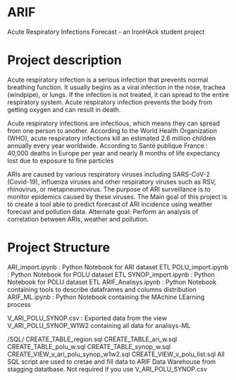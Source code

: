 # ARIF
Acute Respiratory Infections Forecast - 
an IronHAck student project

# Project description
Acute respiratory infection is a serious infection that prevents normal breathing function. It usually begins as a viral infection in the nose, trachea (windpipe), or lungs. If the infection is not treated, it can spread to the entire respiratory system. Acute respiratory infection prevents the body from getting oxygen and can result in death.

Acute respiratory infections are infectious, which means they can spread from one person to another. 
According to the World Health Organization (WHO), acute respiratory infections kill an estimated 2.6 million children annually every year worldwide. According to Santé publique France : 40,000 deaths in Europe per year and nearly 8 months of life expectancy lost due to exposure to fine particles

ARIs are caused by various respiratory viruses including SARS-CoV-2 (Covid-19), influenza viruses and other respiratory viruses such as RSV, rhinovirus, or metapneumovirus. The purpose of ARI surveillance is to monitor epidemics caused by these viruses.
The Main goal of this project is to create a tool able to  predict forecast of ARI incidence using weather forecast and pollution data.
Alternate goal: Perform an analysis of correlation between ARIs, weather and pollution.


# Project Structure

ARI_import.ipynb : Python Notebook for ARI dataset ETL
POLU_import.ipynb : Python Notebook for POLU dataset ETL
SYNOP_import.ipynb : Python Notebook for POLU dataset ETL
ARIF_Analisys.ipynb  : Python Notebook containing tools to describe dataframes and columns distribution
ARIF_ML.ipynb : Python Notebook containing the MAchine LEarning process

V_ARI_POLU_SYNOP.csv : Exported data from the view V_ARI_POLU_SYNOP_W1W2 containing all data for analisys-ML

/SQL/
CREATE_TABLE_region.sql
CREATE_TABLE_ari_w.sql
CREATE_TABLE_polu_w.sql
CREATE_TABLE_synop_w.sql
CREATE_VIEW_v_ari_polu_synop_w1w2.sql
CREATE_VIEW_v_polu_list.sql
All SQL script are used to cretae and fill data to ARIF Data Warehouse from stagging datatbase.
Not required if you use V_ARI_POLU_SYNOP.csv
